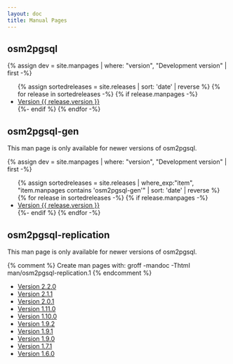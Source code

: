 ```yaml
---
layout: doc
title: Manual Pages
---
```


<div class="container" xstyle="display: flex; gap: 40px; flex-wrap: wrap;">

<div class="box box2">

<h2>osm2pgsql</h2>

{% assign dev = site.manpages | where: "version", "Development version" | first -%}
<ul>
{% assign sortedreleases = site.releases | sort: 'date' | reverse %}
{% for release in sortedreleases -%}
{% if release.manpages -%}
<li><a href="/doc/man/osm2pgsql-{{ release.version | slugify }}.html">Version {{ release.version }}</a></li>
{%- endif %}
{% endfor -%}
</ul>

</div>
<div class="box box2">

<h2>osm2pgsql-gen</h2>

<p>This man page is only available for newer versions of osm2pgsql.</p>

{% assign dev = site.manpages | where: "version", "Development version" | first -%}
<ul>
{% assign sortedreleases = site.releases | where_exp:"item", "item.manpages contains 'osm2pgsql-gen'" | sort: 'date' | reverse %}
{% for release in sortedreleases -%}
{% if release.manpages -%}
<li><a href="/doc/man/osm2pgsql-gen-{{ release.version | slugify }}.html">Version {{ release.version }}</a></li>
{%- endif %}
{% endfor -%}
</ul>

</div>
<div class="box box2">

<h2>osm2pgsql-replication</h2>

<p>This man page is only available for newer versions of osm2pgsql.</p>

{% comment %}
Create man pages with: groff -mandoc -Thtml man/osm2pgsql-replication.1
{% endcomment %}

<ul>
<li><a href="{% link doc/man/osm2pgsql-replication-2.2.0.md %}">Version 2.2.0</a></li>
<li><a href="{% link doc/man/osm2pgsql-replication-2.1.1.md %}">Version 2.1.1</a></li>
<li><a href="{% link doc/man/osm2pgsql-replication-2.0.1.md %}">Version 2.0.1</a></li>
<li><a href="{% link doc/man/osm2pgsql-replication-1.11.0.md %}">Version 1.11.0</a></li>
<li><a href="{% link doc/man/osm2pgsql-replication-1.10.0.md %}">Version 1.10.0</a></li>
<li><a href="{% link doc/man/osm2pgsql-replication-1.9.2.md %}">Version 1.9.2</a></li>
<li><a href="{% link doc/man/osm2pgsql-replication-1.9.1.md %}">Version 1.9.1</a></li>
<li><a href="{% link doc/man/osm2pgsql-replication-1.9.0.md %}">Version 1.9.0</a></li>
<li><a href="{% link doc/man/osm2pgsql-replication-1.7.1.md %}">Version 1.7.1</a></li>
<li><a href="{% link doc/man/osm2pgsql-replication-1.6.0.md %}">Version 1.6.0</a></li>
</ul>

</div>
</div>


